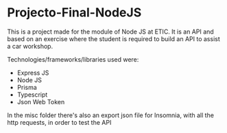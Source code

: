 # Projecto-Final-NodeJS

This is a project made for the module of Node JS at ETIC. It is an API and based on an exercise where the student is required to build an API to assist a car workshop.

Technologies/frameworks/libraries used were:
- Express JS
- Node JS
- Prisma
- Typescript
- Json Web Token

In the misc folder there's also an export json file for Insomnia, with all the http requests, in order to test the API
